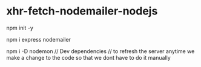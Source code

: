 # xhr-fetch-nodemailer-nodejs
npm init -y

npm i express nodemailer

npm i -D nodemon // Dev dependencies
// to refresh the server anytime we make a change to the code so that we dont have to do it manually
